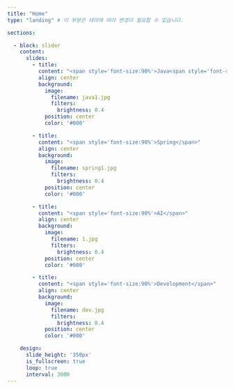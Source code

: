 ```yaml
---
title: "Home"
type: "landing" # 이 부분은 테마에 따라 변경이 필요할 수 있습니다.

sections:

  - block: slider
    content:
      slides:
        - title:
          content: "<span style='font-size:90%'>Java<span style='font-size:90%'>"
          align: center
          background:
            image:
              filename: java1.jpg
              filters:
                brightness: 0.4
            position: center
            color: '#000'

        - title:
          content: "<span style='font-size:90%'>Spring</span>"
          align: center
          background:
            image:
              filename: spring1.jpg
              filters:
                brightness: 0.4
            position: center
            color: '#000'

        - title:
          content: "<span style='font-size:90%'>AI</span>"
          align: center
          background:
            image:
              filename: 1.jpg
              filters:
                brightness: 0.4
            position: center
            color: '#000'

        - title:
          content: "<span style='font-size:90%'>Development</span>"
          align: center
          background:
            image:
              filename: dev.jpg
              filters:
                brightness: 0.4
            position: center
            color: '#000'

    design:
      slide_height: '350px'
      is_fullscreen: true
      loop: true
      interval: 3000
---
```

